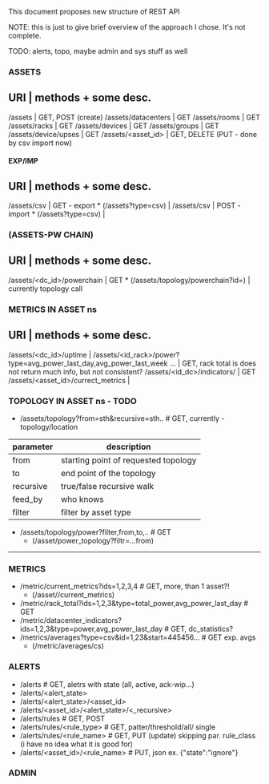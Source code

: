 This document proposes new structure of REST API

NOTE: this is just to give brief overview of the approach I chose. It's not complete.

TODO: alerts, topo, maybe admin and sys stuff as well

### ASSETS

  URI					|       methods + some desc.
-----------------------------------------------------------------------
   /assets				| GET, POST (create)
   /assets/datacenters			| GET
   /assets/rooms			| GET
   /assets/racks			| GET
   /assets/devices			| GET
   /assets/groups			| GET
   /assets/device/upses			| GET
   /assets/<asset_id>			| GET, DELETE (PUT - done by csv import now)

#### EXP/IMP

  URI					|       methods + some desc.
-----------------------------------------------------------------------
   /assets/csv				| GET - export
    * (/assets?type=csv)		|
   /assets/csv				| POST - import
    * (/assets?type=csv)		|

### (ASSETS-PW CHAIN)

  URI					|       methods + some desc.
-----------------------------------------------------------------------
   /assets/<dc_id>/powerchain		| GET
    * (/assets/topology/powerchain?id=)	| currently topology call

### METRICS IN ASSET ns

  URI					|       methods + some desc.
-----------------------------------------------------------------------
   /assets/<dc_id>/uptime               |
   /assets/<id_rack>/power?type=avg_power_last_day,avg_power_last_week ...    | GET, rack total is does not return much info, but not consistent?
   /assets/<id_dc>/indicators/<type>					      | GET
   /assets/<asset_id>/currect_metrics   |


### TOPOLOGY IN ASSET ns - TODO
  * /assets/topology?from=sth&recursive=sth..	# GET, currently - topology/location

  parameter | description
  ----------|-------------
  from	    | starting point of requested topology
  to        | end point of the topology
  recursive | true/false recursive walk
  feed_by   | who knows
  filter    | filter by asset type

  * /assets/topology/power?filter,from,to,..  	# GET
    * (/asset/power_topology?filtr=...from)


______________________________________________________________________________________________________________________________

### METRICS
  * /metric/current_metrics?ids=1,2,3,4		# GET, more, than 1 asset?!
    * (/asset/<asset-id>/current_metrics)
  * /metric/rack_total?ids=1,2,3&type=total_power,avg_power_last_day          # GET
  * /metric/datacenter_indicators?ids=1,2,3&type=power,avg_power_last_day     # GET, dc_statistics?
  * /metrics/averages?type=csv&id=1,23&start=445456...			  # GET exp. avgs
    * (/metric/averages/cs)

### ALERTS
  * /alerts				        # GET, aletrs with state (all, active, ack-wip...)
  * /alerts/<alert_state>
  * /alerts/<alert_state>/<asset_id>
  * /alerts/<asset_id>/<alert_state>/<_recursive>
  * /alerts/rules				# GET, POST
  * /alerts/rules/<rule_type>				# GET, patter/threshold/all/ single
  * /alerts/rules/<rule_name>				# GET, PUT (update) skipping par. rule_class (i have no idea what it is good for)
  * /alerts/<asset_id>/<rule_name> 		# PUT, json ex. {"state":"ignore"}

### ADMIN